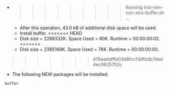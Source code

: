* >>>>>>>>> Running inst-min-con-xtra-buffer.sh ...
  * After this operation, 43.0 kB of additional disk space will be used.
  * Install buffer.
<<<<<<< HEAD
  * Disk size = 2288332K. Space Used = 80K. Runtime = 00:00:00:02.
=======
  * Disk size = 2385168K. Space Used = 76K. Runtime = 00:00:00:00.
>>>>>>> d76aedafffe03d8fcc13dfbdb7ded4ec9825752c
  * The following NEW packages will be installed:
  ```bash
buffer
  ```
